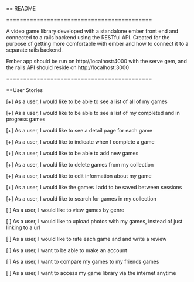 == README

===========================================

A video game library developed with a standalone ember front end and connected to a rails backend using the RESTful API. Created for the purpose of getting more comfortable with ember and how to connect it to a separate rails backend.

Ember app should be run on http://localhost:4000 with the serve gem, and the rails API should reside on http://localhost:3000

===========================================

==User Stories

[+] As a user, I would like to be able to see a list of all of my games

[+] As a user, I would like to be able to see a list of my completed and in progress games

[+] As a user, I would like to see a detail page for each game

[+] As a user, I would like to indicate when I complete a game

[+] As a user, I would like to be able to add new games

[+] As a user, I would like to delete games from my collection

[+] As a user, I would like to edit information about my game

[+] As a user, I would like the games I add to be saved between sessions

[+] As a user, I would like to search for games in my collection

[ ] As a user, I would like to view games by genre

[ ] As a user, I would like to upload photos with my games, instead of just linking to a url

[ ] As a user, I would like to rate each game and and write a review

[ ] As a user, I want to be able to make an account

[ ] As a user, I want to compare my games to my friends games

[ ] As a user, I want to access my game library via the internet anytime




